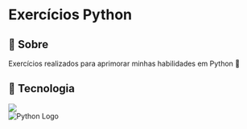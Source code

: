 <h1>Exercícios Python</h1>

<h2>🔖 Sobre</h2>
<p>Exercícios realizados para aprimorar minhas habilidades em Python 🐍</p>

## 🚀 Tecnologia
<div>
  <img src="https://img.shields.io/badge/Python-3776AB?style=for-the-badge&logo=python&logoColor=white">
</div>


<img src="https://preview.redd.it/rxezjyf4ojx41.png?width=1080&crop=smart&auto=webp&s=38b346ba426f740eefcde2c6dfb23c5e6e810bc9" alt="Python Logo" />
